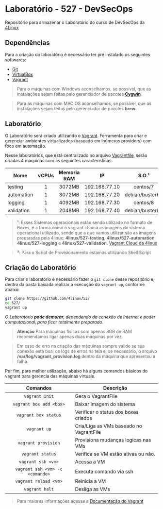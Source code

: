 Laboratório - 527 - DevSecOps
=============================

Repositório para armazenar o Laboratório do curso de DevSecOps da [4Linux][1]

Dependências
------------

Para a criação do laboratório é necessário ter pré instalado os seguintes softwares:

* [Git][2]
* [VirtualBox][3]
* [Vagrant][5]

> Para o máquinas com Windows aconselhamos, se possível, que as instalações sejam feitas pelo gerenciador de pacotes **[Cygwin][6]**.

> Para as máquinas com MAC OS aconselhamos, se possível, que as instalações sejam feitas pelo gerenciador de pacotes **brew**.

Laboratório
-----------

O Laboratório será criado utilizando o [Vagrant][7]. Ferramenta para criar e gerenciar ambientes virtualizados (baseado em Inúmeros providers) com foco em automação.

Nesse laboratórios, que está centralizado no arquivo [Vagrantfile][8], serão criadas 4 maquinas com as seguintes características:

Nome       | vCPUs | Memoria RAM | IP            | S.O.¹           | Script de Provisionamento²
---------- |:-----:|:-----------:|:-------------:|:---------------:| -----------------------------
testing    | 1     | 3072MB      | 192.168.77.10 | centos/7        | [provisionamento/testing.sh][9]
automation | 1     | 3072MB      | 192.168.77.20 | debian/buster64 | [provisionamento/automation.sh][10]
logging    | 1     | 4092MB      | 192.168.77.30 | centos/8        | [provisionamento/logging.sh][11]
validation | 1     | 2048MB      | 192.168.77.40 | debian/buster64 | [provisionamento/validation.sh][12]

> **¹**: Esses Sistemas operacionais estão sendo utilizado no formato de Boxes, é a forma como o vagrant chama as imagens do sistema operacional utilizado, sendo que a que vamos utilizar são as imagens preparadas pela 4linux: **4linux/527-testing**, **4linux/527-automation**, **4linux/527-logging** e **4linux/527-validation**. [Vagrant Cloud da 4linux][14]

> **²**: Para o Script de Provisionamento estamos utilizando Shell Script

Criação do Laboratório 
----------------------

Para criar o laboratório é necessário fazer o `git clone` desse repositório e, dentro da pasta baixada realizar a execução do `vagrant up`, conforme abaixo:

```bash
git clone https://github.com/4linux/527
cd 527/
vagrant up
```

_O Laboratório **pode demorar**, dependendo da conexão de internet e poder computacional, para ficar totalmente preparado._

> **Atenção** Para máquinas físicas com apenas 8GB de RAM recomendamos ligar apenas duas máquinas por vez.

> Em caso de erro na criação das máquinas sempre valide se sua conexão está boa, os logs de erros na tela e, se necessário, o arquivo **/var/log/vagrant_provision.log** dentro da máquina que apresentou a falha.

Por fim, para melhor utilização, abaixo há alguns comandos básicos do vagrant para gerencia das máquinas virtuais.

Comandos                | Descrição
:----------------------:| ---------------------------------------
`vagrant init`          | Gera o VagrantFile
`vagrant box add <box>` | Baixar imagem do sistema
`vagrant box status`    | Verificar o status dos boxes criados
`vagrant up`            | Cria/Liga as VMs baseado no VagrantFile
`vagrant provision`     | Provisiona mudanças logicas nas VMs
`vagrant status`        | Verifica se VM estão ativas ou não.
`vagrant ssh <vm>`      | Acessa a VM
`vagrant ssh <vm> -c <comando>` | Executa comando via ssh
`vagrant reload <vm>`   | Reinicia a VM
`vagrant halt`          | Desliga as VMs

> Para maiores informações acesse a [Documentação do Vagrant][13]

[1]: https://4linux.com.br
[2]: https://git-scm.com/downloads
[3]: https://www.virtualbox.org/wiki/Downloads
[5]: https://www.vagrantup.com/downloads
[6]: https://cygwin.com/install.html
[7]: https://www.vagrantup.com/
[8]: ./Vagrantfile
[9]: ./provisionamento/testing.sh
[10]: ./provisionamento/automation.sh
[11]: ./provisionamento/logging.sh
[12]: ./provisionamento/validation.sh
[13]: https://www.vagrantup.com/docs
[14]: https://app.vagrantup.com/4linux
